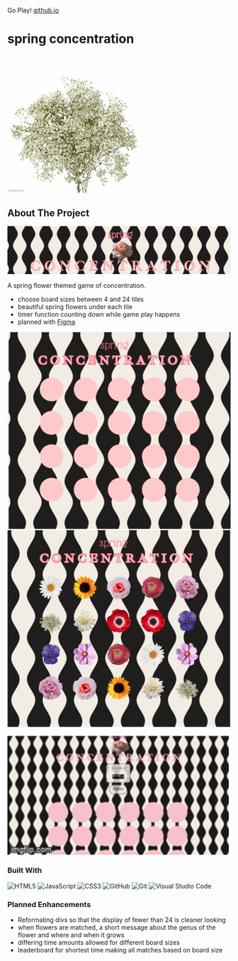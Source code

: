 
Go Play!
[github.io](https://smgraywood.github.io/spring_concentration/)

# spring concentration
<img src="images/readme_images/flowers.gif" width="300px">


<!-- ABOUT THE PROJECT -->
## About The Project

<img src="images/readme_images/product_name.png">

A spring flower themed game of concentration.

* choose board sizes between 4 and 24 tiles
* beautiful spring flowers under each tile
* timer function counting down while game play happens
* planned with [Figma](https://www.figma.com/file/5XNCj2WvwdM3QgI3AMKYlt/SPRING-CONCENTRATION?node-id=0-1&t=PYmLbOoPQuW83ZPu-0)


<img src="images/readme_images/flowers_hidden.png">
<img src="images/readme_images/flowers_exposed.png">
<br> 
<br>
<img src="images/readme_images/gameplay_gif.gif" width="500px">


### Built With
![HTML5](https://img.shields.io/badge/html5-%23E34F26.svg?style=for-the-badge&logo=html5&logoColor=white)
![JavaScript](https://img.shields.io/badge/javascript-%23323330.svg?style=for-the-badge&logo=javascript&logoColor=%23F7DF1E)
![CSS3](https://img.shields.io/badge/css3-%231572B6.svg?style=for-the-badge&logo=css3&logoColor=white)
![GitHub](https://img.shields.io/badge/github-%23121011.svg?style=for-the-badge&logo=github&logoColor=white)
![Git](https://img.shields.io/badge/git-%23F05033.svg?style=for-the-badge&logo=git&logoColor=white)
![Visual Studio Code](https://img.shields.io/badge/Visual%20Studio%20Code-0078d7.svg?style=for-the-badge&logo=visual-studio-code&logoColor=white)


### Planned Enhancements

* Reformating divs so that the display of fewer than 24 is cleaner looking
* when flowers are matched, a short message about the genus of the flower and where and when it grows
* differing time amounts allowed for different board sizes
* leaderboard for shortest time making all matches based on board size
